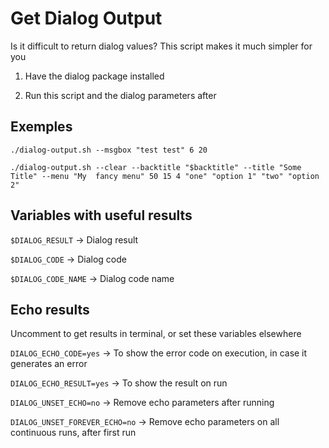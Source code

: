 # Get Dialog Output

Is it difficult to return dialog values? This script makes it much simpler for you

1. Have the dialog package installed

2. Run this script and the dialog parameters after

## Exemples

`./dialog-output.sh --msgbox "test test" 6 20`

`./dialog-output.sh --clear --backtitle "$backtitle" --title "Some Title" --menu "My  fancy menu" 50 15 4 "one" "option 1" "two" "option 2"`

## Variables with useful results
`$DIALOG_RESULT` -> Dialog result 

`$DIALOG_CODE` -> Dialog code 

`$DIALOG_CODE_NAME` -> Dialog code name

## Echo results
Uncomment to get results in terminal, or set these variables elsewhere

`DIALOG_ECHO_CODE=yes` -> To show the error code on execution, in case it generates an error

`DIALOG_ECHO_RESULT=yes` -> To show the result on run

`DIALOG_UNSET_ECHO=no` -> Remove echo parameters after running

`DIALOG_UNSET_FOREVER_ECHO=no` -> Remove echo parameters on all continuous runs, after first run
